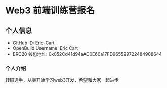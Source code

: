 # Web3 前端训练营报名

## 个人信息

* GitHub ID: Eric-Cart
* OpenBuild Username: Eric Cart
* ERC20 钱包地址: 0x052Cd41d94aAC0E60a17FD965529722484908644

### 个人介绍
转码选手，从零开始学习web3开发，希望和大家一起进步
